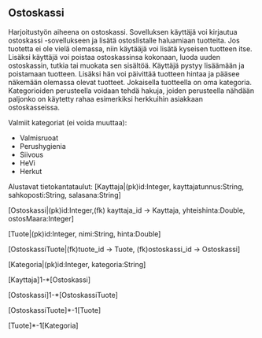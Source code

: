 ## Ostoskassi 
 Harjoitustyön aiheena on ostoskassi. Sovelluksen käyttäjä voi kirjautua
ostoskassi -sovellukseen ja lisätä ostoslistalle haluamiaan tuotteita. Jos 
tuotetta ei ole vielä olemassa, niin käytääjä voi lisätä kyseisen tuotteen 
itse. Lisäksi käyttäjä voi poistaa ostoskassinsa kokonaan, luoda uuden 
ostoskassin, tutkia tai muokata sen sisältöä. Käyttäjä pystyy lisäämään ja poistamaan tuotteen. 
Lisäksi hän voi päivittää tuotteen hintaa ja pääsee näkemään olemassa olevat tuotteet.
Jokaisella tuotteella on oma kategoria. Kategorioiden perusteella voidaan 
tehdä hakuja, joiden perusteella nähdään paljonko on käytetty rahaa
esimerkiksi herkkuihin asiakkaan ostoskasseissa.

Valmiit kategoriat (ei voida muuttaa):
* Valmisruoat
* Perushygienia
* Siivous
* HeVi
* Herkut
 
Alustavat tietokantataulut:
[Kayttaja|(pk)id:Integer, kayttajatunnus:String, sahkoposti:String, salasana:String]

[Ostoskassi|(pk)id:Integer,(fk) kayttaja_id -> Kayttaja, yhteishinta:Double, ostosMaara:Integer]

[Tuote|(pk)id:Integer, nimi:String, hinta:Double]

[OstoskassiTuote|(fk)tuote_id -> Tuote, (fk)ostoskassi_id -> Ostoskassi]

[Kategoria|(pk)id:Integer, kategoria:String]

[Kayttaja]1-*[Ostoskassi]

[Ostoskassi]1-*[OstoskassiTuote]

[OstoskassiTuote]*-1[Tuote]

[Tuote]*-1[Kategoria]
